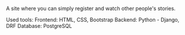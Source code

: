 A site where you can simply register and watch other people's stories.

Used tools:
  Frontend: HTML, CSS, Bootstrap
  Backend: Python - Django, DRF
  Database: PostgreSQL
